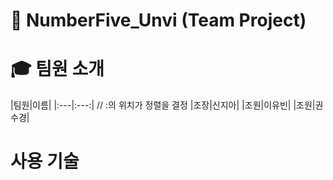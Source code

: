 # 🏫 NumberFive_Unvi (Team Project)

# 🎓 팀원 소개
|팀원|이름|
|:---|:---:|      // :의 위치가 정렬을 결정
|조장|신지아|
|조원|이유빈|
|조원|권수경|


# 사용 기술
